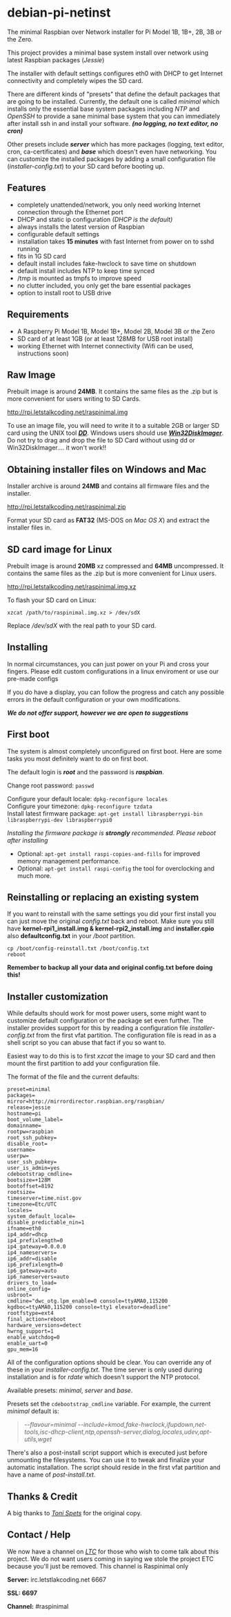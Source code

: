 debian-pi-netinst
===========
The minimal Raspbian over Network installer for Pi Model 1B, 1B+, 2B, 3B or the Zero.

This project provides a minimal base system install over network using latest Raspbian packages (_Jessie_)

The installer with default settings configures eth0 with DHCP to get Internet connectivity and completely wipes the SD card.

There are different kinds of "presets" that define the default packages that are going to be installed. Currently, the default one is called _minimal_ which installs only the essential base system packages including _NTP_ and _OpenSSH_ to provide a sane minimal base system that you can immediately after install ssh in and install your software. **_(no logging, no text editor, no cron)_**

Other presets include **_server_** which has more packages (logging, text editor, cron, ca-certificates) and **_base_** which doesn't even have networking. You can customize the installed packages by adding a small configuration file (_installer-config.txt_) to your SD card before booting up.

Features
--------
 - completely unattended/network, you only need working Internet connection through the Ethernet port
 - DHCP and static ip configuration _(DHCP is the default)_
 - always installs the latest version of Raspbian
 - configurable default settings
 - installation takes  **15 minutes** with fast Internet from power on to sshd running
 - fits in 1G SD card
 - default install includes fake-hwclock to save time on shutdown
 - default install includes NTP to keep time synced
 - /tmp is mounted as tmpfs to improve speed
 - no clutter included, you only get the bare essential packages
 - option to install root to USB drive

Requirements
------------
 - A Raspberry Pi Model 1B, Model 1B+, Model 2B, Model 3B or the Zero
 - SD card of at least 1GB (or at least 128MB for USB root install)
 - working Ethernet with Internet connectivity (Wifi can be used, instructions soon)

Raw Image
----------------
Prebuilt image is around **24MB**. It contains the same files as the .zip but is more convenient for users writing to SD Cards.

http://rpi.letstalkcoding.net/raspinimal.img

To use an image file, you will need to write it to a suitable 2GB or larger SD card using the UNIX tool **_[DD][2]_**. Windows users should use _**[Win32DiskImager][3]**_. Do not try to drag and drop the file to SD Card  without using dd or Win32DiskImager.... it won't work!!


Obtaining installer files on Windows and Mac
--------------------------------------------
Installer archive is around **24MB** and contains all firmware files and the installer.

http://rpi.letstalkcoding.net/raspinimal.zip

Format your SD card as **FAT32** (MS-DOS on _Mac OS X_) and extract the installer files in.

SD card image for Linux
-----------------------
Prebuilt image is around **20MB** xz compressed and **64MB** uncompressed. It contains the same files as the .zip but is more convenient for Linux users.

http://rpi.letstalkcoding.net/raspinimal.img.xz

To flash your SD card on Linux:

    xzcat /path/to/raspinimal.img.xz > /dev/sdX

Replace _/dev/sdX_ with the real path to your SD card.


Installing
----------
In normal circumstances, you can just power on your Pi and cross your fingers. Please edit custom configurations in a linux enviroment or use our pre-made configs

If you do have a display, you can follow the progress and catch any possible errors in the default configuration or your own modifications.

_**We do not offer support, however we are open to suggestions**_

First boot
----------
The system is almost completely unconfigured on first boot. Here are some tasks you most definitely want to do on first boot.

The default login is **_root_** and the password is **_raspbian_**.
  
  Change root password: `passwd` 

  Configure your default locale: `dpkg-reconfigure locales`  
  Configure your timezone: `dpkg-reconfigure tzdata`  
  Install latest firmware package: `apt-get install libraspberrypi-bin libraspberrypi-dev libraspberrypi0` 

  _Installing the firmware package is **strongly** recommended. Please reboot after installing_

- Optional: `apt-get install raspi-copies-and-fills` for improved memory management performance.
- Optional: `apt-get install raspi-config` the tool for overclocking and much more.

Reinstalling or replacing an existing system
--------------------------------------------
If you want to reinstall with the same settings you did your first install you can just move the original _config.txt_ back and reboot. Make sure you still have **kernel-rpi1_install.img & kernel-rpi2_install.img** and **installer.cpio** also **defaultconfig.txt** in your _/boot_ partition.

    cp /boot/config-reinstall.txt /boot/config.txt
    reboot

**Remember to backup all your data and original config.txt before doing this!**

Installer customization
-----------------------
While defaults should work for most power users, some might want to customize default configuration or the package set even further. The installer provides support for this by reading a configuration file _installer-config.txt_ from the first vfat partition. The configuration file is read in as a shell script so you can abuse that fact if you so want to.

Easiest way to do this is to first _xzcat_ the image to your SD card and then mount the first partition to add your configuration file.

The format of the file and the current defaults:

    preset=minimal
    packages=
    mirror=http://mirrordirector.raspbian.org/raspbian/
    release=jessie
    hostname=pi
    boot_volume_label=
    domainname=
    rootpw=raspbian
    root_ssh_pubkey=
    disable_root=
    username=
    userpw=
    user_ssh_pubkey=
    user_is_admin=yes
    cdebootstrap_cmdline=
    bootsize=+128M
    bootoffset=8192
    rootsize=
    timeserver=time.nist.gov
    timezone=Etc/UTC
    locales=
    system_default_locale=
    disable_predictable_nin=1
    ifname=eth0
    ip4_addr=dhcp
    ip4_prefixlength=0
    ip4_gateway=0.0.0.0
    ip4_nameservers=
    ip6_addr=disable
    ip6_prefixlength=0
    ip6_gateway=auto
    ip6_nameservers=auto
    drivers_to_load=
    online_config=
    usbroot=
    cmdline="dwc_otg.lpm_enable=0 console=ttyAMA0,115200 kgdboc=ttyAMA0,115200 console=tty1 elevator=deadline"
    rootfstype=ext4
    final_action=reboot
    hardware_versions=detect
    hwrng_support=1
    enable_watchdog=0
    enable_uart=0
    gpu_mem=16

All of the configuration options should be clear. You can override any of these in your _installer-config.txt_. The time server is only used during installation and is for _rdate_ which doesn't support the NTP protocol.

Available presets: _minimal_, _server_ and _base_.

Presets set the `cdebootstrap_cmdline` variable. For example, the current _minimal_ default is:

> _--flavour=minimal --include=kmod,fake-hwclock,ifupdown,net-tools,isc-dhcp-client,ntp,openssh-server,dialog,locales,udev,apt-utils,wget_

There's also a post-install script support which is executed just before unmounting the filesystems. You can use it to tweak and finalize your automatic installation. The script should reside in the first vfat partition and have a name of _post-install.txt_.

Thanks & Credit
---------------
A big thanks to _[Toni Spets][4]_ for the original copy. 

Contact / Help
---------------

We now have a channel on _[LTC][7]_ for those who wish to come talk about this project. We do not want users coming in saying we stole the project ETC because you'll just be removed. This channel is Raspinimal only

**Server:** irc.letstlakcoding.net 6667 

**SSL: 6697**

**Channel:** #raspinimal

  [1]: http://www.raspbian.org/ "Raspbian"
  [2]: http://en.wikipedia.org/wiki/Dd_(Unix) "dd"
  [3]: http://sourceforge.net/projects/win32diskimager "Win32DiskImager"
  [4]: https://github.com/hifi "Toni Spets"
  [5]: http://rpi.letstalkcoding.net "RPi"
  [6]: https://github.com/hifi/raspbian-ua-netinst "raspbian-ua-netinst"
  [7]: http://www.letstalkcoding.net "LetsTalkCoding"
